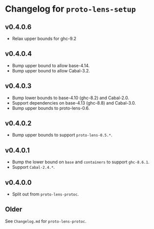 # Changelog for `proto-lens-setup`

## v0.4.0.6
- Relax upper bounds for ghc-9.2

## v0.4.0.4
- Bump upper bound to allow base-4.14.
- Bump upper bound to allow Cabal-3.2.

## v0.4.0.3
- Bump lower bounds to base-4.10 (ghc-8.2) and Cabal-2.0.
- Support dependencies on base-4.13 (ghc-8.8) and Cabal-3.0.
- Bump upper bounds to proto-lens-0.6.

## v0.4.0.2
- Bump upper bounds to support `proto-lens-0.5.*`.

## v0.4.0.1
- Bump the lower bound on `base` and `containers` to support `ghc-8.6.1`.
- Support `Cabal-2.4.*`.


## v0.4.0.0
- Split out from `proto-lens-protoc`.

## Older
See `Changelog.md` for `proto-lens-protoc`.
